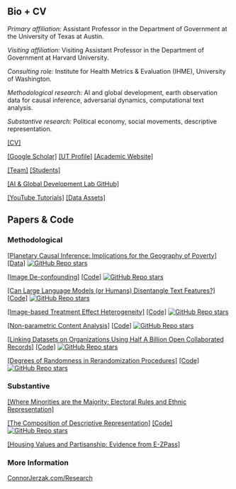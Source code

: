 <!--
**cjerzak/cjerzak** is a ✨ _special_ ✨ repository because its `README.md` (this file) appears on your GitHub profile.
-->

## Bio + CV
*Primary affiliation:* Assistant Professor in the Department of Government at the University of Texas at Austin.

*Visiting affiliation:* Visiting Assistant Professor in the Department of Government at Harvard University.

*Consulting role:* Institute for Health Metrics & Evaluation (IHME), University of Washington.

*Methodological research:*  AI and global development, earth observation data for causal inference, adversarial dynamics, computational text analysis. 

*Substantive research:* Political economy, social movements, descriptive representation. 

[[CV]](https://connorjerzak.com/wp-content/uploads/2023/01/ConnorJerzakCV.pdf) 

[[Google Scholar]](https://scholar.google.com/citations?user=8mpaH74AAAAJ&hl=en) [[UT Profile]](https://liberalarts.utexas.edu/government/faculty/ctj583) [[Academic Website]](https://connorjerzak.com)

[[Team]](https://connorjerzak.com/collaborators/) [[Students]](https://connorjerzak.com/students/) 

[[AI & Global Development Lab GitHub]](https://github.com/AIandGlobalDevelopmentLab/) 

[[YouTube Tutorials]](https://www.youtube.com/channel/UCLwTj8390CoodCAh9zVnjhA) [[Data Assets]](https://connorjerzak.com/data/)

## Papers & Code
### Methodological
[[Planetary Causal Inference: Implications for the Geography of Poverty]](https://arxiv.org/abs/2406.02584) [[Data]](https://github.com/AIandGlobalDevelopmentLab/eo-poverty-review) [![GitHub Repo stars](https://img.shields.io/github/stars/AIandGlobalDevelopmentLab/eo-poverty-review?style=social)](https://github.com/AIandGlobalDevelopmentLab/eo-poverty-review)

[[Image De-confounding]](https://arxiv.org/pdf/2301.12985.pdf) [[Code]](https://github.com/cjerzak/causalimages-software) [![GitHub Repo stars](https://img.shields.io/github/stars/cjerzak/causalimages-software?style=social)](https://github.com/cjerzak/causalimages-software)

[[Can Large Language Models (or Humans) Disentangle Text Features?]](https://arxiv.org/pdf/2403.16584.pdf) [[Code]](https://github.com/AIandGlobalDevelopmentLab/TextDisentanglement) [![GitHub Repo stars](https://img.shields.io/github/stars/AIandGlobalDevelopmentLab/TextDisentanglement?style=social)](https://github.com/AIandGlobalDevelopmentLab/TextDisentanglement)

[[Image-based Treatment Effect Heterogeneity]](https://arxiv.org/pdf/2206.06417.pdf) [[Code]](https://github.com/cjerzak/causalimages-software) [![GitHub Repo stars](https://img.shields.io/github/stars/cjerzak/causalimages-software?style=social)](https://github.com/cjerzak/causalimages-software)

[[Non-parametric Content Analysis]](https://gking.harvard.edu/sites/scholar.harvard.edu/files/gking/files/div-class-title-an-improved-method-of-automated-nonparametric-content-analysis-for-social-science-div.pdf) [[Code]](https://github.com/iqss-research/readme-software) [![GitHub Repo stars](https://img.shields.io/github/stars/iqss-research/readme-software?style=social)](https://github.com/iqss-research/readme-software)

[[Linking Datasets on Organizations Using Half A Billion Open Collaborated Records]](https://arxiv.org/abs/2302.02533) [[Code]](https://github.com/cjerzak/LinkOrgs-software) [![GitHub Repo stars](https://img.shields.io/github/stars/cjerzak/LinkOrgs-software?style=social)](https://github.com/cjerzak/LinkOrgs-software)

[[Degrees of Randomness in Rerandomization Procedures]](https://arxiv.org/abs/2310.00861) [[Code]](https://github.com/cjerzak/fastrerandomize-software) [![GitHub Repo stars](https://img.shields.io/github/stars/cjerzak/fastrerandomize-software?style=social)](https://github.com/cjerzak/fastrerandomize-software)

### Substantive

[[Where Minorities are the Majority: Electoral Rules and Ethnic Representation]](https://osf.io/preprints/osf/ums8y)

[[The Composition of Descriptive Representation]](https://www.cambridge.org/core/journals/american-political-science-review/article/composition-of-descriptive-representation/7EAEA1CA4C553AB9D76054D1FA9C0840) [[Code]](https://github.com/cjerzak/DescriptiveRepresentationCalculator-software) [![GitHub Repo stars](https://img.shields.io/github/stars/cjerzak/DescriptiveRepresentationCalculator-software?style=social)](https://github.com/cjerzak/DescriptiveRepresentationCalculator-software)

[[Housing Values and Partisanship: Evidence from E-ZPass]](https://connorjerzak.com/wp-content/uploads/2022/12/PoliticalEffects_EZPass.pdf)

### More Information
[ConnorJerzak.com/Research](https://connorjerzak.com/research/)

<!-- 
[<img src="https://connorjerzak.com/wp-content/uploads/2023/07/Screenshot-2023-07-17-at-11.50.01-AM.png" width="220" height="200">](https://www.utexas.edu/) [<img src="https://i0.wp.com/connorjerzak.com/wp-content/uploads/2023/07/CJerzak.jpg?resize=768%2C806&ssl=1" width="195" height="200">](https://connorjerzak.com/)
-->



